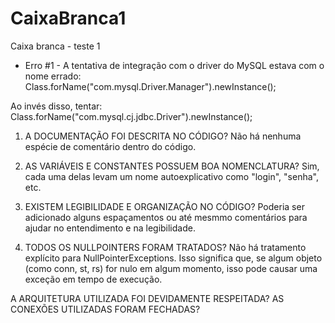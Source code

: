 # CaixaBranca1
Caixa branca - teste 1

- Erro #1 - A tentativa de integração com o driver do MySQL estava com o nome errado:
Class.forName("com.mysql.Driver.Manager").newInstance();

Ao invés disso, tentar:
Class.forName("com.mysql.cj.jdbc.Driver").newInstance();

1. A DOCUMENTAÇÃO FOI DESCRITA NO CÓDIGO?
  Não há nenhuma espécie de comentário dentro do código.

2. AS VARIÁVEIS E CONSTANTES POSSUEM BOA NOMENCLATURA?
  Sim, cada uma delas levam um nome autoexplicativo como "login", "senha", etc.

3. EXISTEM LEGIBILIDADE E ORGANIZAÇÃO NO CÓDIGO?
  Poderia ser adicionado alguns espaçamentos ou até mesmmo comentários para ajudar no entendimento e na legibilidade.
  
4. TODOS OS NULLPOINTERS FORAM TRATADOS?
  Não há tratamento explícito para NullPointerExceptions. Isso significa que, se algum objeto (como conn, st, rs) for nulo em algum momento, isso pode causar uma exceção em tempo de execução. 
  
A ARQUITETURA UTILIZADA FOI DEVIDAMENTE RESPEITADA?
AS CONEXÕES UTILIZADAS FORAM FECHADAS?
